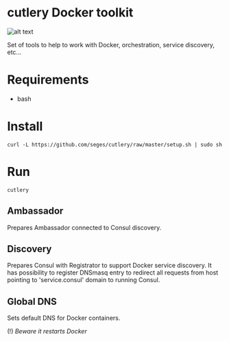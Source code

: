 # cutlery Docker toolkit

![alt text](http://seges.github.io/images/logo.png "cutlery")

Set of tools to help to work with Docker, orchestration, service discovery, etc...

# Requirements

* bash

# Install

```
curl -L https://github.com/seges/cutlery/raw/master/setup.sh | sudo sh
```

# Run

```
cutlery
```

## Ambassador

Prepares Ambassador connected to Consul discovery.

## Discovery

Prepares Consul with Registrator to support Docker service discovery. It has possibility to register DNSmasq entry to redirect all requests from host pointing to 'service.consul' domain to running Consul.

## Global DNS

Sets default DNS for Docker containers.

(!) *Beware it restarts Docker*

